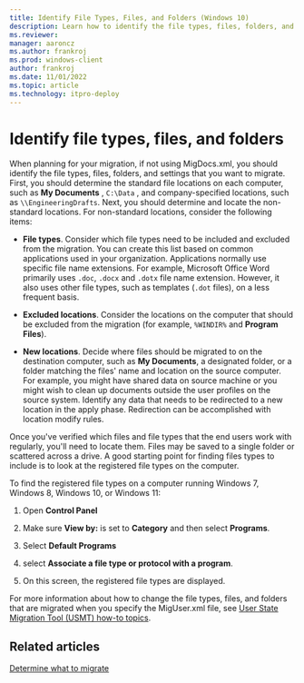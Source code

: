 ```yaml
---
title: Identify File Types, Files, and Folders (Windows 10)
description: Learn how to identify the file types, files, folders, and settings that you want to migrate when you're planning your migration.
ms.reviewer: 
manager: aaroncz
ms.author: frankroj
ms.prod: windows-client
author: frankroj
ms.date: 11/01/2022
ms.topic: article
ms.technology: itpro-deploy
---
```


# Identify file types, files, and folders

When planning for your migration, if not using MigDocs.xml, you should identify the file types, files, folders, and settings that you want to migrate. First, you should determine the standard file locations on each computer, such as **My Documents** , `C:\Data` , and company-specified locations, such as `\\EngineeringDrafts`. Next, you should determine and locate the non-standard locations. For non-standard locations, consider the following items:

- **File types**. Consider which file types need to be included and excluded from the migration. You can create this list based on common applications used in your organization. Applications normally use specific file name extensions. For example, Microsoft Office Word primarily uses `.doc`, `.docx` and `.dotx` file name extension. However, it also uses other file types, such as templates (`.dot` files), on a less frequent basis.

- **Excluded locations**. Consider the locations on the computer that should be excluded from the migration (for example, `%WINDIR%` and **Program Files**).

- **New locations**. Decide where files should be migrated to on the destination computer, such as **My Documents**, a designated folder, or a folder matching the files' name and location on the source computer. For example, you might have shared data on source machine or you might wish to clean up documents outside the user profiles on the source system. Identify any data that needs to be redirected to a new location in the apply phase. Redirection can be accomplished with location modify rules.

Once you've verified which files and file types that the end users work with regularly, you'll need to locate them. Files may be saved to a single folder or scattered across a drive. A good starting point for finding files types to include is to look at the registered file types on the computer.

To find the registered file types on a computer running Windows 7, Windows 8, Windows 10, or Windows 11:

1. Open **Control Panel**
2. Make sure **View by:** is set to **Category** and then select **Programs**.

3. Select **Default Programs**

4. select **Associate a file type or protocol with a program**.

5. On this screen, the registered file types are displayed.

For more information about how to change the file types, files, and folders that are migrated when you specify the MigUser.xml file, see [User State Migration Tool (USMT) how-to topics](usmt-how-to.md).

## Related articles

[Determine what to migrate](usmt-determine-what-to-migrate.md)
